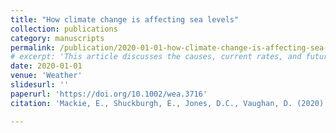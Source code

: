 ```yaml
---
title: "How climate change is affecting sea levels"
collection: publications
category: manuscripts
permalink: /publication/2020-01-01-how-climate-change-is-affecting-sea-levels
# excerpt: 'This article discusses the causes, current rates, and future projections of sea level rise, highlighting the impacts of climate change.'
date: 2020-01-01
venue: 'Weather'
slidesurl: ''
paperurl: 'https://doi.org/10.1002/wea.3716'
citation: 'Mackie, E., Shuckburgh, E., Jones, D.C., Vaughan, D. (2020). "How climate change is affecting sea levels", <i>Weather</i>, 75, 280-280. <a href="https://doi.org/10.1002/wea.3716">https://doi.org/10.1002/wea.3716</a>'

---
```

